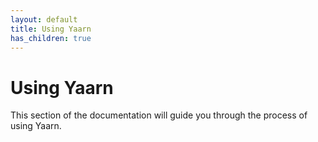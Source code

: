 ```yaml
---
layout: default
title: Using Yaarn
has_children: true
---
```


# Using Yaarn

This section of the documentation will guide you through the process of using Yaarn.
